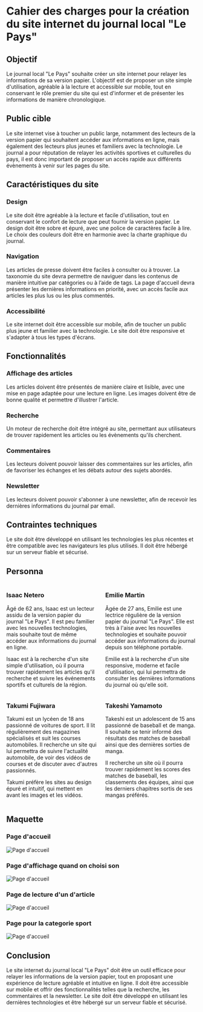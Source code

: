 # Cahier des charges pour la création du site internet du journal local "Le Pays"

## Objectif

Le journal local "Le Pays" souhaite créer un site internet pour relayer les informations de sa version papier. L'objectif est de proposer un site simple d'utilisation, agréable à la lecture et accessible sur mobile, tout en conservant le rôle premier du site qui est d'informer et de présenter les informations de manière chronologique.

## Public cible

Le site internet vise à toucher un public large, notamment des lecteurs de la version papier qui souhaitent accéder aux informations en ligne, mais également des lecteurs plus jeunes et familiers avec la technologie. Le journal a pour réputation de relayer les activités sportives et culturelles du pays, il est donc important de proposer un accès rapide aux différents évènements à venir sur les pages du site.

## Caractéristiques du site

### Design

Le site doit être agréable à la lecture et facile d'utilisation, tout en conservant le confort de lecture que peut fournir la version papier. Le design doit être sobre et épuré, avec une police de caractères facile à lire. Le choix des couleurs doit être en harmonie avec la charte graphique du journal.

### Navigation

Les articles de presse doivent être faciles à consulter ou à trouver. La taxonomie du site devra permettre de naviguer dans les contenus de manière intuitive par catégories ou à l’aide de tags. La page d'accueil devra présenter les dernières informations en priorité, avec un accès facile aux articles les plus lus ou les plus commentés.

### Accessibilité

Le site internet doit être accessible sur mobile, afin de toucher un public plus jeune et familier avec la technologie. Le site doit être responsive et s'adapter à tous les types d'écrans.

## Fonctionnalités

### Affichage des articles

Les articles doivent être présentés de manière claire et lisible, avec une mise en page adaptée pour une lecture en ligne. Les images doivent être de bonne qualité et permettre d'illustrer l'article.

### Recherche

Un moteur de recherche doit être intégré au site, permettant aux utilisateurs de trouver rapidement les articles ou les évènements qu'ils cherchent.

### Commentaires

Les lecteurs doivent pouvoir laisser des commentaires sur les articles, afin de favoriser les échanges et les débats autour des sujets abordés.

### Newsletter

Les lecteurs doivent pouvoir s'abonner à une newsletter, afin de recevoir les dernières informations du journal par email.

## Contraintes techniques

Le site doit être développé en utilisant les technologies les plus récentes et être compatible avec les navigateurs les plus utilisés. Il doit être hébergé sur un serveur fiable et sécurisé.

## Personna

<div style="display: flex; flex-wrap: wrap; justify-content: space-between;">
    <div style="flex-basis: 48%; padding-right: 1%;">
        <h3>Isaac Netero</h3>
        <p>Âgé de 62 ans, Isaac est un lecteur assidu de la version papier du journal "Le Pays". Il est peu familier avec les nouvelles technologies, mais souhaite tout de même accéder aux informations du journal en ligne.</p>
        <p>Isaac est à la recherche d'un site simple d'utilisation, où il pourra trouver rapidement les articles qu'il recherche et suivre les événements sportifs et culturels de la région.</p>
    </div>
    <div style="flex-basis: 48%; padding-left: 1%;">
        <h3>Emilie Martin</h3>
        <p>Âgée de 27 ans, Emilie est une lectrice régulière de la version papier du journal "Le Pays". Elle est très à l'aise avec les nouvelles technologies et souhaite pouvoir accéder aux informations du journal depuis son téléphone portable.</p>
        <p>Emilie est à la recherche d'un site responsive, moderne et facile d'utilisation, qui lui permettra de consulter les dernières informations du journal où qu'elle soit.</p>
    </div>
</div>
<div style="display: flex; flex-wrap: wrap; justify-content: space-between;">
    <div style="flex-basis: 48%; padding-right: 1%;">
        <h3>Takumi Fujiwara</h3>
        <p>Takumi est un lycéen de 18 ans passionné de voitures de sport. Il lit régulièrement des magazines spécialisés et suit les courses automobiles. Il recherche un site qui lui permettra de suivre l'actualité automobile, de voir des vidéos de courses et de discuter avec d'autres passionnés.</p>
        <p>Takumi préfère les sites au design épuré et intuitif, qui mettent en avant les images et les vidéos.</p>
    </div>
    <div style="flex-basis: 48%; padding-left: 1%;">
        <h3>Takeshi Yamamoto</h3>
        <p>Takeshi est un adolescent de 15 ans passionné de baseball et de manga. Il souhaite se tenir informé des résultats des matches de baseball ainsi que des dernières sorties de manga.</p>
        <p>Il recherche un site où il pourra trouver rapidement les scores des matches de baseball, les classements des équipes, ainsi que les derniers chapitres sortis de ses mangas préférés.</p>
    </div>
</div>


## Maquette
### Page d'accueil
![Page d'accueil](./asstets/pageaccueil.png)

### Page d'affichage quand on choisi son
![Page d'accueil](./asstets/pagecatergory.png)

### Page de lecture d'un d'article
![Page d'accueil](./asstets/pagearticle.png)

### Page pour la categorie sport
![Page d'accueil](./asstets/pagesport.png)


## Conclusion

Le site internet du journal local "Le Pays" doit être un outil efficace pour relayer les informations de la version papier, tout en proposant une expérience de lecture agréable et intuitive en ligne. Il doit être accessible sur mobile et offrir des fonctionnalités telles que la recherche, les commentaires et la newsletter. Le site doit être développé en utilisant les dernières technologies et être hébergé sur un serveur fiable et sécurisé.
